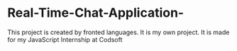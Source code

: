 # Real-Time-Chat-Application-
This project is created by fronted languages. It is my own project. It is made for my JavaScript Internship at Codsoft
